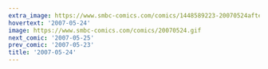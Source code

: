 ```yaml
---
extra_image: https://www.smbc-comics.com/comics/1448589223-20070524after.png
hovertext: '2007-05-24'
image: https://www.smbc-comics.com/comics/20070524.gif
next_comic: '2007-05-25'
prev_comic: '2007-05-23'
title: '2007-05-24'
---
```


